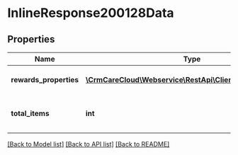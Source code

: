 # InlineResponse200128Data

## Properties
Name | Type | Description | Notes
------------ | ------------- | ------------- | -------------
**rewards_properties** | [**\CrmCareCloud\Webservice\RestApi\Client\Model\Property[]**](Property.md) | List of all reward properties | [optional] 
**total_items** | **int** | Count of all found reward properties | [optional] 

[[Back to Model list]](../../README.md#documentation-for-models) [[Back to API list]](../../README.md#documentation-for-api-endpoints) [[Back to README]](../../README.md)

